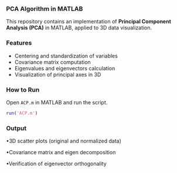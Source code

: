 ### PCA Algorithm in MATLAB

This repository contains an implementation of **Principal Component Analysis (PCA)** in MATLAB, applied to 3D data visualization.

### Features
- Centering and standardization of variables  
- Covariance matrix computation  
- Eigenvalues and eigenvectors calculation  
- Visualization of principal axes in 3D  

### How to Run

Open `ACP.m` in MATLAB and run the script.
```matlab
run('ACP.m')
```

### Output
•3D scatter plots (original and normalized data)

•Covariance matrix and eigen decomposition

•Verification of eigenvector orthogonality
